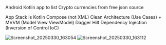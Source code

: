 Android Kotlin app to list Crypto currencies from free json source

App Stack is
Kotlin
Compose (not XML)
Clean Architecture (Use Cases) + MVVM (Model View ViewModel)
Dagger Hilt Dependency Injection (Inversion of Control IoC)

![Screenshot_20250330_163054](https://github.com/user-attachments/assets/0dc6b304-5576-4884-882f-069be6470c77)
![Screenshot_20250330_163112](https://github.com/user-attachments/assets/0e269941-2900-4855-bb07-bd379226ed15)
